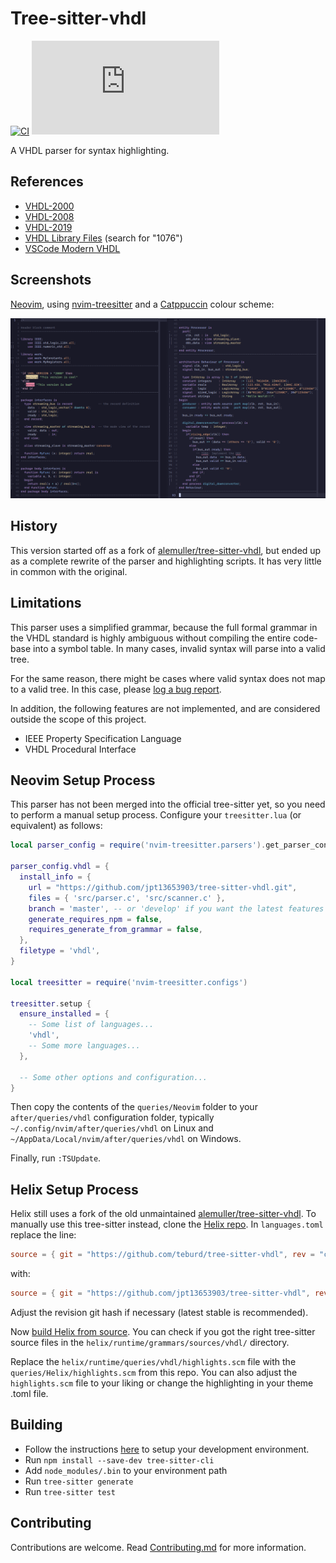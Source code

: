 # Tree-sitter-vhdl

[![CI][ci]](https://github.com/jpt13653903/tree-sitter-vhdl/actions/workflows/ci.yml)
[![matrix][matrix]](https://matrix.to/#/#tree-sitter-chat:matrix.org)

A VHDL parser for syntax highlighting.

## References

- [VHDL-2000](https://edg.uchicago.edu/~tang/VHDLref.pdf)
- [VHDL-2008](https://faculty-web.msoe.edu/johnsontimoj/Common/FILES/VHDL_2008.pdf)
- [VHDL-2019](https://doi.org/10.1109/IEEESTD.2019.8938196)
- [VHDL Library Files](https://standards.ieee.org/downloads/) (search for "1076")
- [VSCode Modern VHDL](https://github.com/richjyoung/vscode-modern-vhdl/blob/master/syntaxes/vhdl.tmLanguage.yml)

## Screenshots

[Neovim], using [nvim-treesitter] and a [Catppuccin] colour scheme:

![Screenshot](examples/Screenshot.png)

## History

This version started off as a fork of [alemuller/tree-sitter-vhdl][alemuller],
but ended up as a complete rewrite of the parser and highlighting scripts.  It
has very little in common with the original.

## Limitations

This parser uses a simplified grammar, because the full formal grammar in the
VHDL standard is highly ambiguous without compiling the entire code-base into
a symbol table.  In many cases, invalid syntax will parse into a valid tree.

For the same reason, there might be cases where valid syntax does not map
to a valid tree.  In this case, please [log a bug report][issues].

In addition, the following features are not implemented, and are considered
outside the scope of this project.

- IEEE Property Specification Language
- VHDL Procedural Interface

## Neovim Setup Process

This parser has not been merged into the official tree-sitter yet, so you need
to perform a manual setup process.
Configure your `treesitter.lua` (or equivalent) as follows:

```lua
local parser_config = require('nvim-treesitter.parsers').get_parser_configs()

parser_config.vhdl = {
  install_info = {
    url = "https://github.com/jpt13653903/tree-sitter-vhdl.git",
    files = { 'src/parser.c', 'src/scanner.c' },
    branch = 'master', -- or 'develop' if you want the latest features
    generate_requires_npm = false,
    requires_generate_from_grammar = false,
  },
  filetype = 'vhdl',
}

local treesitter = require('nvim-treesitter.configs')

treesitter.setup {
  ensure_installed = {
    -- Some list of languages...
    'vhdl',
    -- Some more languages...
  },

  -- Some other options and configuration...
}
```

Then copy the contents of the `queries/Neovim` folder to your `after/queries/vhdl`
configuration folder, typically `~/.config/nvim/after/queries/vhdl` on Linux
and `~/AppData/Local/nvim/after/queries/vhdl` on Windows.

Finally, run `:TSUpdate`.

## Helix Setup Process

Helix still uses a fork of the old unmaintained
[alemuller/tree-sitter-vhdl][alemuller]. To manually use this tree-sitter
instead, clone the [Helix repo][helix]. In `languages.toml` replace the line:

```toml
source = { git = "https://github.com/teburd/tree-sitter-vhdl", rev = "c57313adee2231100db0a7880033f6865deeadb2" }
```

with:

```toml
source = { git = "https://github.com/jpt13653903/tree-sitter-vhdl", rev = "256ddae0ba5d1a36ef54d59a1bdb6f0360a9c818" }
```

Adjust the revision git hash if necessary (latest stable is recommended).

Now [build Helix from source][build_helix]. You can check if you got the right
tree-sitter source files in the `helix/runtime/grammars/sources/vhdl/` directory.

Replace the `helix/runtime/queries/vhdl/highlights.scm` file with the
`queries/Helix/highlights.scm` from this repo. You can also adjust
the `highlights.scm` file to your liking or change the highlighting in your
theme .toml file.

## Building

- Follow the instructions [here][ts-docs] to setup your development environment.
- Run `npm install --save-dev tree-sitter-cli`
- Add `node_modules/.bin` to your environment path
- Run `tree-sitter generate`
- Run `tree-sitter test`

## Contributing

Contributions are welcome.  Read [Contributing.md] for more information.

[ci]: https://img.shields.io/github/actions/workflow/status/jpt13653903/tree-sitter-vhdl/ci.yml?logo=github&label=CI
[matrix]: https://img.shields.io/matrix/tree-sitter-chat%3Amatrix.org?logo=matrix&label=matrix
[Neovim]: https://neovim.io/
[nvim-treesitter]: https://github.com/nvim-treesitter/nvim-treesitter
[Catppuccin]: https://github.com/catppuccin/nvim
[alemuller]: https://github.com/alemuller/tree-sitter-vhdl
[issues]: https://github.com/jpt13653903/tree-sitter-vhdl/issues
[helix]: https://github.com/helix-editor/helix
[build_helix]: https://docs.helix-editor.com/install.html#building-from-source
[ts-docs]: https://tree-sitter.github.io/tree-sitter/creating-parsers#getting-started
[Contributing.md]: https://github.com/jpt13653903/tree-sitter-vhdl/blob/master/Contributing.md
